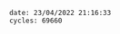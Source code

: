 

                date: 23/04/2022 21:16:33
                cycles: 69660

                         